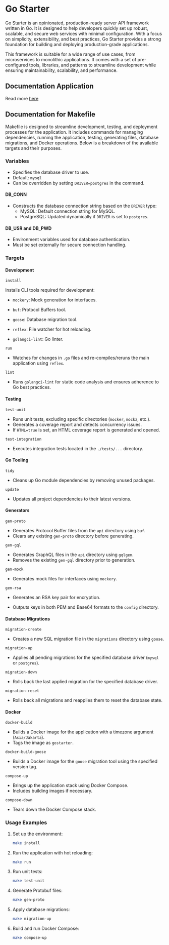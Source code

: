 # Go Starter

Go Starter is an opinionated, production-ready server API framework written in Go. It is designed to help developers quickly set up robust, scalable, and secure web services with minimal configuration. With a focus on simplicity, extensibility, and best practices, Go Starter provides a strong foundation for building and deploying production-grade applications.

This framework is suitable for a wide range of use cases, from microservices to monolithic applications. It comes with a set of pre-configured tools, libraries, and patterns to streamline development while ensuring maintainability, scalability, and performance.

## Documentation Application

Read more [here](/docs/README.md)

## Documentation for Makefile

Makefile is designed to streamline development, testing, and deployment processes for the application. It includes commands for managing dependencies, running the application, testing, generating files, database migrations, and Docker operations. Below is a breakdown of the available targets and their purposes.

### Variables

- Specifies the database driver to use.
- Default: `mysql`
- Can be overridden by setting `DRIVER=postgres` in the command.

#### DB_CONN

- Constructs the database connection string based on the `DRIVER` type:
  - MySQL: Default connection string for MySQL.
  - PostgreSQL: Updated dynamically if `DRIVER` is set to `postgres`.

#### DB_USR and DB_PWD

- Environment variables used for database authentication.
- Must be set externally for secure connection handling.

### Targets

#### Development

`install`

Installs CLI tools required for development:

- `mockery`: Mock generation for interfaces.

- `buf`: Protocol Buffers tool.

- `goose`: Database migration tool.

- `reflex`: File watcher for hot reloading.

- `golangci-lint`: Go linter.

`run`

- Watches for changes in `.go` files and re-compiles/reruns the main application using `reflex`.

`lint`

- Runs `golangci-lint` for static code analysis and ensures adherence to Go best practices.

#### Testing

`test-unit`

- Runs unit tests, excluding specific directories (`mocker`, `mockz`, etc.).
- Generates a coverage report and detects concurrency issues.
- If `HTML=true` is set, an HTML coverage report is generated and opened.

`test-integration`

- Executes integration tests located in the `./tests/...` directory.

#### Go Tooling

`tidy`

- Cleans up Go module dependencies by removing unused packages.

`update`

- Updates all project dependencies to their latest versions.

#### Generators

`gen-proto`

- Generates Protocol Buffer files from the `api` directory using `buf`.
- Clears any existing `gen-proto` directory before generating.

`gen-gql`

- Generates GraphQL files in the `api` directory using `gqlgen`.
- Removes the existing `gen-gql` directory prior to generation.

`gen-mock`

- Generates mock files for interfaces using `mockery`.

`gen-rsa`

- Generates an RSA key pair for encryption.

- Outputs keys in both PEM and Base64 formats to the `config` directory.

#### Database Migrations

`migration-create`

- Creates a new SQL migration file in the `migrations` directory using `goose`.

`migration-up`

- Applies all pending migrations for the specified database driver (`mysql` or `postgres`).

`migration-down`

- Rolls back the last applied migration for the specified database driver.

`migration-reset`

- Rolls back all migrations and reapplies them to reset the database state.

#### Docker

`docker-build`

- Builds a Docker image for the application with a timezone argument (`Asia/Jakarta`).
- Tags the image as `gostarter`.

`docker-build-goose`

- Builds a Docker image for the `goose` migration tool using the specified version tag.

`compose-up`

- Brings up the application stack using Docker Compose.
- Includes building images if necessary.

`compose-down`

- Tears down the Docker Compose stack.

### Usage Examples

1. Set up the environment:

   ```sh
   make install
   ```

2. Run the application with hot reloading:

   ```sh
   make run
   ```

3. Run unit tests:

   ```sh
   make test-unit
   ```

4. Generate Protobuf files:

   ```sh
   make gen-proto
   ```

5. Apply database migrations:

   ```sh
   make migration-up
   ```

6. Build and run Docker Compose:

   ```sh
   make compose-up
   ```
